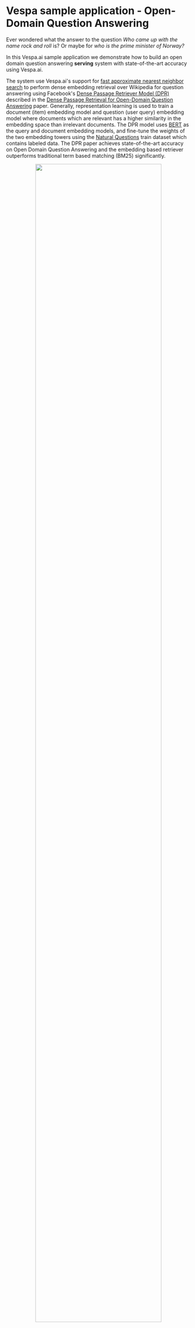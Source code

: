 <!-- Copyright Verizon Media. Licensed under the terms of the Apache 2.0 license. See LICENSE in the project root.-->

# Vespa sample application - Open-Domain Question Answering

Ever wondered what the answer to the question *Who came up with the name rock and roll* is?  Or maybe for *who is the prime minister of Norway?* 

In this Vespa.ai sample application we demonstrate how to build an 
open domain question answering **serving** system with state-of-the-art accuracy using Vespa.ai.

The system use Vespa.ai's support for [fast approximate nearest neighbor search](https://docs.vespa.ai/documentation/approximate-nn-hnsw.html) 
to perform dense embedding retrieval over Wikipedia for question answering using 
Facebook's [Dense Passage Retriever Model (DPR)](https://github.com/facebookresearch/DPR) described in the
[Dense Passage Retrieval for Open-Domain Question Answering](https://arxiv.org/abs/2004.04906) paper. Generally, representation learning 
is used to train a document (item) embedding model and question (user query) embedding model where documents which are relevant has a 
higher similarity in the embedding space than irrelevant documents. The DPR model uses [BERT](https://arxiv.org/abs/1810.04805)
 as the query and document embedding models, and
fine-tune the weights of the two embedding towers using the [Natural Questions](https://ai.google.com/research/NaturalQuestions)
train dataset which contains labeled data. The DPR paper achieves state-of-the-art accuracy on Open Domain Question Answering 
and the embedding based retriever outperforms traditional term based matching (BM25) significantly.

<figure>
<p align="center"><img width="90%" src="img/embedding_learning.png" /></p>
</figure> 


We take the DPR implementation which is a set of python scripts and convert the DPR models to Vespa.ai for serving
and achieving the same or better accuracy as reported in the DPR paper. 

* We index text passages from the English version of the Wikipedia along with their embedding representation produced by the DPR document 
encoder in a Vespa.ai instance. Representing DPR on Vespa.ai also allow researchers to experiment with different retrieval strategies. 
* We use the pre-trained DPR BERT based query embedding model from [Huggingface](https://huggingface.co/transformers/model_doc/dpr.html) 
which we export to [ONNX](https://onnx.ai/) format using Huggingface's [Transformer model export support](https://huggingface.co/transformers/serialization.html)
and we import this ONNX model to Vespa for serving so that given a textual query input we can convert it into the embedding representation at user time.
* The DPR query embedding representation is used as input to Vespa.ai's 
[fast approximate nearest neighbor search](https://docs.vespa.ai/documentation/approximate-nn-hnsw.html) which enables fast computing the 
top-k matching passages in the embedding space. 
* The top-k retrieved passages (Using multiple different retrieval strategies) 
are re-ranked using Vespa's support for multi-tier retrieval and ranking with another 
BERT based model which scores passages and computes the most likely answer span from the passages.
* We use Vespa's plugin support to implement a sub-word BERT tokenizer.
* We reproduce the state-of-the-art retrieval metrics and reader evaluation metrics as reported in the paper using the Open Domain variant of the Natural Questions.

Using Vespa.ai as serving engine for passage retrieval for question answering allows representing both sparse term based and dense embedding retrieval 
in the same schema, which also enables hybrid retrieval using a combination of the two approaches. With Vespa's support for running Transformer based
models like BERT via Vespa's ONNX run time support we are also able to deploy the DPR BERT query embedding encoder used for the dense embedding retrieval in 
the same serving system and also the DPR BERT based Reader component which re-scores the retrieved passages and finds the 
best answer spans.

## Question Answering System Architecture 

A typical architecture for Open Domain Question Answering consist of two main components:

* A **Retriever** Component which is capable of retrieving relevant passages for a question from a potentially very large document corpus
* A **Reader** Component which uses the retrieved context/passages to produce an answer to the question

<figure>
<p align="center"><img width="90%" src="img/vespa_passage_retrieval.png" /></p>
</figure> 

### DPR Retrieval Component
DPR uses a embedding based retrieval approach instead of term based (sparse, TF-IDF). To train the embedding representation they use 
the popular Two Tower Architecture using two BERT models for representation learning. The parameters of the query encoder and the document encoders
are trained given labeled data from Natural Questions Train set and the training process involves both showing relevant and non-relevant passages for
questions and the weights (parameters) of the two towers are adjusted so that relevant passages for a question has a higher similarity score than 
irrelevant passages (Which don't contain the answer to the question). 

Once the query and document representation models have been trained we can 
export them for serving. Documents are feed through the Document encoder which for each Wikipedia title and text passage produces the 768 dimensional embedding
representation. At serving time, the user question is encoded by the question encoder and the search for relevant passages is reduced to a nearest neighbor search problem. 

<figure>
<p align="center"><img width="90%" src="img/two-towers-embedding.png" /></p>
</figure>

### DPR Reader Component
The Reader component in DPR is BERT model which is fine-tuned for question answering. The reader BERT model takes both the question, the wiki title and 
the wiki passage as input (With cross-attention between the question and the document). The Question Answering model outputs a tensor with the start position scores, the end position scores and an overall relevancy score. The best answer span is given by the span which has the highest start + end position score.  

<figure>
<p align="center"><img width="90%" src="img/reader.png" /></p>
</figure> 

## Implementation the DPR architecture with Vespa.ai

We represent the Wikipedia passage text, title and the passage embedding vector 
in the same Vespa [document schema](src/main/application/schemas/wiki.sd). 
We also store the token ids from the BERT
tokenization as Vespa tensor fields. These token_ids fields are not used by the retriever component but by the reader. The
tensor field type in Vespa is always stored in memory for fast access during retrieval and ranking. The schema is defined below:

<pre>
schema wiki {

  document wiki {

    field title type string {
      indexing: summary | index
      index: enable-bm25
    }

    field title_token_ids type tensor<float>(d0[256]) {
        indexing: summary | attribute
    }

    field text type string {
      indexing: summary | index
      index: enable-bm25
    }

    field text_token_ids type tensor<float>(d0[256]) {
      indexing: summary |attribute
    }

    field id type long {
      indexing: summary | attribute
    }

    field text_embedding type tensor<float>(x[769]){
      indexing: attribute | index  
      attribute {
        distance-metric:euclidean
      }
      index {
        hnsw {
          max-links-per-node: 32
          neighbors-to-explore-at-insert: 500
        }
      }
    }
  }
  fieldset default {
    fields: title, text
  }
}
</pre> 

The above Vespa document schema allows retrieval using different strategies using the same scalable serving engine:

* **Sparse retrieval** Using traditional term based (High dimensional, sparse)
* **Dense retrieval** Using trained embedding representations of query and document (Low dimensional, dense) 
* **Hybrid** Using a combination of the above 

The schema defines 2 string fields which are indexed which enables fast and efficient term based retrieval, e.g using WeakAND (WAND). 
The *id* represents the Wikipedia passage id as assigned in the pre-computed dataset published by Facebook Research. 
The *text_embedding* tensor is a dense 769 dimensional tensor which represents the document (text and title) and
we enable [HNSW index for fast approximate nearest neighbor search](https://docs.vespa.ai/documentation/approximate-nn-hnsw.html). 

The dual query and document encoder of the DPR retrieval system uses the inner dot product between
the query tensor and the document tensor to represent the score. 
We transform the 768 dimensional inner product space
to euclidean space using an [euclidean transformation](https://www.microsoft.com/en-us/research/wp-content/uploads/2016/02/XboxInnerProduct.pdf) 
which adds one dimension so our representation becomes 
769 dimensional where we can use the euclidean distance metric when finding the nearest neighbors in embedding space.
The DPR implementation uses the same space transformation when using [Faiss with HNSW index](https://github.com/facebookresearch/faiss). 

 
## Vespa Retrieval & Ranking
We can express our retrieval strategies by 
* A Vespa [search api request](https://docs.vespa.ai/documentation/query-api.html) with a query 
specified using the [Vespa YQL query language](https://docs.vespa.ai/documentation/reference/query-language-reference.html) or we can build the query 
request programatically in a custom Searcher plugin written in Java. In this sample application we build the query retrieval trees using the latter approach. 
* A [ranking](https://docs.vespa.ai/documentation/ranking.html) specification which controls how we score documents retrieved by the query.  

Vespa assigns rank score using ranking expressions, configured in a ranking profile in the document schema. The rank profile
can also specify [multi-phased ranking](https://docs.vespa.ai/documentation/phased-ranking.html). Choosing rank profile is a run time 
request parameter (ranking.profile).

The ranking profile is also configured in the schema and our question answering ranking profile looks like this

<pre>
rank-profile openqa {
    constants {
      TOKEN_NONE: 0
      TOKEN_CLS:  101
      TOKEN_SEP:  102
    }

    # Find length of question input
    function question_length() {
      expression: sum(map(query(query_token_ids), f(a)(a > 0)))
    }

    #Find length of the title
    function title_length() {
      expression: sum(map(attribute(title_token_ids), f(a)(a > 0)))
    }

    #Find length of the text
    function text_length() {
      expression: sum(map(attribute(text_token_ids), f(a)(a > 0)))
    }

    # The attention mask has 1's for every token that is set
    function attention_mask() {
      expression: map(input_ids, f(a)(a > 0))
    }

    function input_ids() {
      expression {
        tensor<float>(d0[1],d1[380])(...)
      } 
    first-phase {
      expression: closeness(field, text_embedding)
    }
    second-phase {
      rerank-count: 10
      sum(onnxModel("files/reader.onnx", "output_2"))
    }
    summary-features {
      onnxModel(files_reader_onnx).output_0 #start score tensor 
      onnxModel(files_reader_onnx).output_1 #end score logits
      input_ids #The input sequence with special tokens (CLS/SEP) 
    }
}
</pre>
The *input_ids* function builds the input tensor to the ONNX model. The batch size is 1 and the max sequence length is 380 token _ids, including
special tokens like CLS and SEP. 


### Import Transformer models to Vespa.ai via ONNX

The DPR team has published the pre-trained checkpoints on [Huggingface](https://huggingface.co/models)' model repository :

* BERT based question encoder https://huggingface.co/facebook/dpr-question_encoder-single-nq-base
* BERT based document encoder https://huggingface.co/facebook/dpr-ctx_encoder-single-nq-base 
* BERT based reader https://huggingface.co/facebook/dpr-reader-single-nq-base 

We can export these Transformer models to 
 [ONNX](https://onnx.ai/) format using Huggingface's [Transformer model export support](https://huggingface.co/transformers/serialization.html):

* DPR Question encoder model [bin/query-model-export.py](bin/query-model-export.py)
* DPR Reader model [bin/model-export.py](bin/model-export.py)

In the following snippet we export the reader model to ONNX format and serialize it to *reader.onnx*.

<pre>
import onnx   
import transformers
import transformers.convert_graph_to_onnx as onnx_convert
from pathlib import Path 
from transformers import DPRReader, DPRReaderTokenizer
tokenizer = DPRReaderTokenizer.from_pretrained('facebook/dpr-reader-single-nq-base')
model = DPRReader.from_pretrained('facebook/dpr-reader-single-nq-base', return_dict=True)
pipeline = transformers.Pipeline(model=model, tokenizer=tokenizer)
onnx_convert.convert_pytorch(pipeline, opset=11, output=Path("reader.onnx"), use_external_format=False)
</pre>

We can store these ONNX model into the [src/main/application/files/](src/main/application/files/) and we
can later then reference it by **onnxModel("files/reader.onnx", "output_2")** in the ranking expression as seen in the previous section. Vespa
takes care of distributing the model to the content nodes in the cluster.


### Vespa Container Middleware - putting it all together 
The application has 4 custom plugins: 

* A BERT Tokenizer component which does map text to BERT vocabulary token_ids
* A custom Document Processor which does BERT tokenization during indexing.
[QADocumentProcessor.java](src/main/java/ai/vespa/processor/QADocumentProcessor.java)
* A custom Searcher which controls the Retrieval logic (Sparse, dense, hybrid).
[RetrieveModelSearcher.java](src/main/java/ai/vespa/searcher/RetrieveModelSearcher.java)
* A custom Searcher which reads the outputs of the reader model and maps the best matching answer span
to an textual answer which is returned to the user. [QASearcher.java](src/main/java/ai/vespa/searcher/QASearcher.java)

## Experiments and Results
In the following section we describe the experiments we have performed with this setup, all experiments are done running queries against the 
instance and checking the predicted answer against the golden reference answer. 

### Retriever Accuracy Summary 

The following table summarizes the retriever accuracy using the original 3,610 dev questions in the Natural Questions for
Open Domain Question Answering tasks ([NQ-open.dev.jsonl](https://github.com/google-research-datasets/natural-questions/blob/master/nq_open/NQ-open.dev.jsonl)).

We use Recall@position as the main evaluation metric for the retriever, the final top position passages are re-ranked using the BERT based reader. 
The obvious goal of the retriever is to have the highest recall possible at the lowest possible position. The fewer passages we 
need to evaluate through the BERT reader the better the run time complexity and performance is.

| Retrieval Model             | Recall@1  | Recall@5 | Recall@10| Recall@20 |
|-----------------------------|-----------|----------|----------|-----------|
| sparse                      | 23.77     | 44.24    | 52.69    | 61.47     | 
| dense                       | 46.37     | 68.53    | 75.07    | 80.36     |
| hybrid                      | 40.61     | 69.25    | 75.96    | 80.44     |

he DPR paper reports Recall of 79.4 @20 so our results are inline with their  reported results for the dense retrieval method. 

The following table summarizes the retriever accuracy using the 1,800 dev questions used in the 
[Efficient Open-Domain Question Answering challenge](https://efficientqa.github.io/) 
([NQ-open.efficientqa.dev.1.1.jsonl](https://github.com/google-research-datasets/natural-questions/blob/master/nq_open/NQ-open.efficientqa.dev.1.1.jsonl)).

| Retrieval Model             | Recall@1  | Recall@5 | Recall@10| Recall@20 |
|-----------------------------|-----------|----------|----------|-----------|
| sparse                      | 23.94     | 44.67    | 52.67    | 60.78     | 
| dense                       | 41.78     | 66.11    | 73.28    | 77.94     |
| hybrid                      | 36.94     | 66.94    | 74.28    | 78.06     |

To our knowledge there are no Retrieval accuracy reported yet for the *NQ-open.efficientqa.dev.1.1.jsonl*. 

### Reader Accuracy Summary 

We evaluate the Reader accuracy using the Exact Match (EM) metric. We report EM metrics for Reader re-ranking using top 5, top 10, and top 100 passages
from the retriever phase. The Exact Match metric measures the percentage of predictions that match any one of the ground truth answers **exactly**. 
To get an EM score of 1 for a query the answer prediction must match exactly the golden answer given in the dataset. For instance
for the question *when was the last moon landing* and the predicted answer *14 December 1972* it will not match the golden answers which 
are *14 December 1972 UTC* or *December 1972*.

**Original Natural Question dev set**
([NQ-open.dev.jsonl](https://github.com/google-research-datasets/natural-questions/blob/master/nq_open/NQ-open.dev.jsonl))

| Retrieval Model | EM(@5)   | EM (@10)| 
|-----------------|-----------|--------|
| sparse          | 23.80     | 26.23  | 
| dense           | 39.34     | 40.58  | 
| hybrid          | 39.36     | 40.61  | 

**EfficientQA Natural Question dev set**
([NQ-open.efficientqa.dev.1.1.jsonl](https://github.com/google-research-datasets/natural-questions/blob/master/nq_open/NQ-open.efficientqa.dev.1.1.jsonl))

| Retrieval Model | EM(@5)   | EM (@10)| 
|-----------------|-----------|--------|
| sparse          | 21.22     | 24.72  | 
| dense           | 35.17     | 35.89  | 
| hybrid          | 35.22     | 35.94  | 

## Future work 
We plan on in future versions of this sample application to see how we can improve the serving performance while maintaining 

## Reproducing this work  - Requirements for running this sample application:

* [Docker](https://www.docker.com/) installed and running  
* git client to checkout the sample application repository and DPR and Maven installed 
* Operating system: macOS or Linux, Architecture: x86_64
* Minimum **128GB** system memory 
* python3 and DPR dependencies, see [DPR repo](https://github.com/facebookresearch/DPR) 
 
See also [Vespa quick start guide](https://docs.vespa.ai/documentation/vespa-quick-start.html). 

## Checkout the sample-apps repository and install DPR requirements
<pre>
$ git clone --depth 1 https://github.com/vespa-engine/sample-apps.git
$ export VESPA_SAMPLE_APPS=`pwd`/sample-apps
$ cd $VESPA_SAMPLE_APPS/dense-passage-retrieval-with-ann; mkdir src/main/application/files
$ bin/model-export.py 
$ bin/query-model-export.py 
$ mv reader.onnx src/main/application/files/reader.onnx; mv question_encoder.onnx src/main/application/files/encoder.onnx
$ docker run --detach --name vespa --hostname vespa-container \
  --volume $VESPA_SAMPLE_APPS:/vespa-sample-apps --publish 8080:8080 vespaengine/vespa
</pre>

Wait for configuration service to start (Wait for the command below return a 200 OK):

<pre>
$ docker exec vespa bash -c 'curl -s --head http://localhost:19071/ApplicationStatus'
</pre>

Build the application and deploy application:

<pre>
$ cd $VESPA_SAMPLE_APPS/dense-passage-retrieval-with-ann/
$ mvn package -U
$ docker exec vespa bash -c '/opt/vespa/bin/vespa-deploy prepare \
  /vespa-sample-apps/dense-passage-retrieval-with-ann/target/applization.zip && \
  /opt/vespa/bin/vespa-deploy activate'
</pre>

## Setup DPR
<pre>
$ cd $VESPA_SAMPLE_APPS/dense-passage-retrieval-with-ann/
$ git clone --depth 1 https://github.com/facebookresearch/DPR.git
$ cd DPR; pip3 install .
</pre>

## Download the Wikipedia data and pre-computed embeddings

Thanks to [Facebook Research](https://opensource.fb.com/) for providing both the pre-tokenized Wikipedia text passages and the corresponding passage embeddings. 
Note that the data is large, the text passage representation (data.wikipedia_split) is 13G and the pre-computed embeddings is 62G.

To download the pre-generated Wikipedia snippets and the pre-computed passage embeddings use the DPR download utility: 
<pre>
python3 data/download_data.py  --resource data.wikipedia_split 
python3 data/download_data.py  --resource data.retriever_results.nq.single.wikipedia_passages
cd ..
</pre>

## Join passage text and embedding to Vespa feed format

We join this data and create a Vespa feed file with one Vespa put document operation per line [Vespa json feed format](https://docs.vespa.ai/documentation/reference/document-json-format.html). 
The scripts reads the entire Wikipedia passage into memory and reads
one embedding file at a time and emit a join of the textual passage meta data with the precomputed DPR embedding. 
 
<pre>
$ cd $VESPA_SAMPLE_APPS/dense-passage-retrieval-with-ann/ 
$ python3 make-vespa-feed.py DPR/data/wikipedia_split/psgs_w100.tsv DPR/data/retriever_results/nq/single/wikipedia_passages_* > feed.jsonl
</pre>

Sample data emitted (newline formatted for readability):

<pre>
{
  "put": "id:wiki:wiki::3", 
  "fields": {
    "title": "Aaron", 
    "text": "his rod turn into a snake. Then he stretched out his rod in order to .. While Joshua went with Moses to the top,",
    "id": 3, 
    "text_embedding": {"values": [-0.23045846819877625,....]}
  }
}
</pre>

We are now ready to index the data in our Vespa installation. The feed file is 273G uncompressed. 

## Feed data to Vespa

We feed the documents using the [Vespa http feeder client](https://docs.vespa.ai/documentation/vespa-http-client.html):
<pre>
$ java -jar vespa-http-client-jar-with-dependencies.jar --file feed.jsonl --endpoint http://your-vespa-instance-hostname:8080 
</pre>
We can obtain the feeding client jar from the docker image by :
<pre>
docker cp vespa:/opt/vespa/lib/jars/vespa-http-client-jar-with-dependencies.jar . 
</pre>

Loading the data to Vespa using a single content node instance with 36 vcpu's takes about 5 hours (21M passages , 1350 puts/s sustained, with visibility-delay 1.0 seconds
and real time indexing). Note that indexing both build inverted indexes for efficient sparse term based retrieval and HNSW graph for fast efficient dense embedding retrieval. 

## Experiments 

### Retriever experiments 
To run all questions from the Natural Questions (NQ) dev split do: 
<pre>
$ cd $VESPA_SAMPLE_APPS/dense-passage-retrieval-with-ann/
$ wget https://raw.githubusercontent.com/google-research-datasets/natural-questions/master/nq_open/NQ-open.dev.jsonl
$ python3 evaluate_em.py NQ-open.dev.jsonl dense http://your-vespa-instance-hostname:8080
</pre>

You can also run queries in your browser, 
just head to [who sings ain't nothing but a good time](http://your-vespa-instance-hostname:8080/search/?query=who%20sings%20ain%27t%20nothing%20but%20a%20good%20time)

